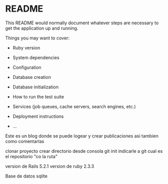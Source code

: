 # README

This README would normally document whatever steps are necessary to get the
application up and running.

Things you may want to cover:

* Ruby version

* System dependencies

* Configuration

* Database creation

* Database initialization

* How to run the test suite

* Services (job queues, cache servers, search engines, etc.)

* Deployment instructions

* ...

Este es un blog donde se puede logear y crear publicaciones asi tambien como comentarlas


clonar proyecto
crear directorio
desde consola git init
indicarle a git cual es el repositorio "co la ruta"

version de Rails 5.2.1
version de  ruby 2.3.3

Base de datos sqlite
